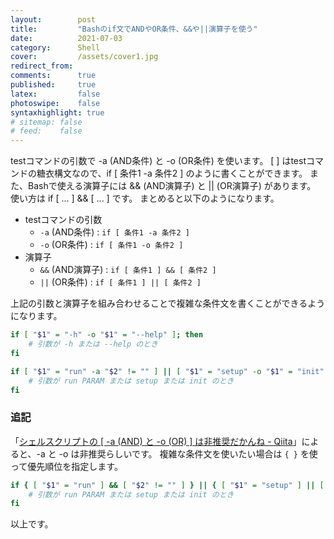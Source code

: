 ```yaml
---
layout:        post
title:         "Bashのif文でANDやOR条件、&&や||演算子を使う"
date:          2021-07-03
category:      Shell
cover:         /assets/cover1.jpg
redirect_from:
comments:      true
published:     true
latex:         false
photoswipe:    false
syntaxhighlight: true
# sitemap: false
# feed:    false
---
```


testコマンドの引数で -a (AND条件) と -o (OR条件) を使います。
[ ] はtestコマンドの糖衣構文なので、if [ 条件1 -a 条件2 ] のように書くことができます。
また、Bashで使える演算子には && (AND演算子) と || (OR演算子) があります。
使い方は if [ ... ] && [ ... ] です。
まとめると以下のようになります。

- testコマンドの引数
  - `-a` (AND条件) : `if [ 条件1 -a 条件2 ]`
  - `-o` (OR条件) : `if [ 条件1 -o 条件2 ]`
- 演算子
  - `&&` (AND演算子) : `if [ 条件1 ] && [ 条件2 ]`
  - `||` (OR条件) : `if [ 条件1 ] || [ 条件2 ]`


上記の引数と演算子を組み合わせることで複雑な条件文を書くことができるようになります。

```bash
if [ "$1" = "-h" -o "$1" = "--help" ]; then
    # 引数が -h または --help のとき
fi

if [ "$1" = "run" -a "$2" != "" ] || [ "$1" = "setup" -o "$1" = "init" ]; then
    # 引数が run PARAM または setup または init のとき
fi
```

### 追記

「[シェルスクリプトの \[ -a (AND) と -o (OR) \] は非推奨だかんね - Qiita](https://qiita.com/ko1nksm/items/6201b2ce47f4d6126521)」によると、-a と -o は非推奨らしいです。
複雑な条件文を使いたい場合は `{ }` を使って優先順位を指定します。

```bash
if { [ "$1" = "run" ] && [ "$2" != "" ] } || { [ "$1" = "setup" ] || [ "$1" = "init" ] }; then
    # 引数が run PARAM または setup または init のとき
fi
```




以上です。

